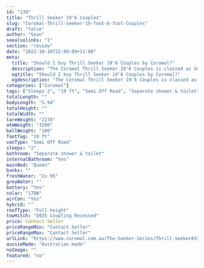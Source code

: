 ```yaml
---
id: "138"
title: "Thrill Seeker 19'6 Couples"
slug: "Coromal-Thrill-Seeker-19-foot-6-foot-Couples"
draft: "false"
author: "Sean"
seealsolinks: "1"
section: "review"
date: "2022-10-10T22:00:09+11:00"
meta:
  title: "Should I buy Thrill Seeker 19'6 Couples by Coromal?"
  description: "The Coromal Thrill Seeker 19'6 Couples is classed as Semi Off Road, and sleeps 2 people. It is Australian made and comes in at 19 ft. It generally has Separate shower & toilet."
  ogtitle: "Should I buy Thrill Seeker 19'6 Couples by Coromal?"
  ogdescription: "The Coromal Thrill Seeker 19'6 Couples is classed as Semi Off Road, and sleeps 2 people. It is Australian made and comes in at 19 ft. It generally has Separate shower & toilet."
categories: ["Coromal"]
tags: ["Sleeps 2", "19 ft", "Semi Off Road", "Separate shower & toilet", "Full height", "Price Unknown", "Australian made"]
totalLength: ""
bodyLength: "5.94"
totalHeight: ""
totalWidth: ""
tareWeight: "2278"
atmWeight: "3200"
ballWeight: "100"
footTag: "19 ft"
vanType: "Semi Off Road"
sleeps: "2"
bathroom: "Separate shower & toilet"
internalBathroom: "Yes"
mainBed: "Queen"
bunks: ""
freshWater: "2x 95"
greyWater: ""
battery: "Yes"
solar: "170W"
airCon: "Yes"
hybrid: ""
roofType: "Full height"
towHitch: "D035 Coupling Recessed"
price: Contact Seller
priceRangeMin: "Contact Seller"
priceRangeMax: "Contact Seller"
urlLink: "https://www.coromal.com.au/The-Seeker-Series/Thrill-Seeker#19-6-couples-175"
aussieMade: "Australian made"
noImage: ""
featured: "no"
---
```

